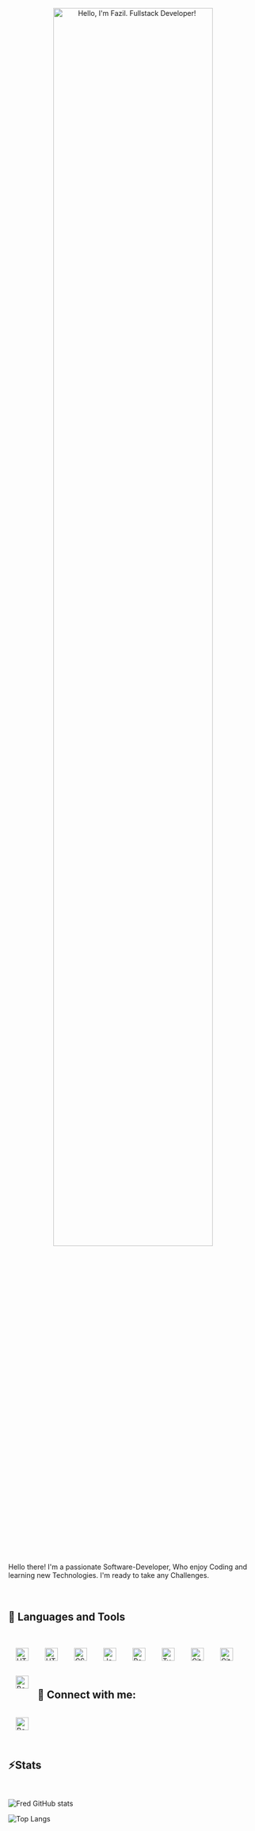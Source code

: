 <p align="center"><a href="#"><img width="80%" alt="Hello, I'm Fazil. Fullstack Developer!" src="./assets/header.png" /></a></p>

Hello there! I'm a passionate Software-Developer, Who enjoy Coding and learning new Technologies. I'm ready to take any Challenges.
<br />
<br />
<br />


<h2>🧰 Languages and Tools</h2>
<br/>
<img align="left" alt="HTML" width="26px" style="padding:15px;" src="https://cdn.jsdelivr.net/gh/devicons/devicon/icons/python/python-plain.svg" />
<img align="left" alt="HTML" width="26px" style="padding:15px;" src="https://cdn.jsdelivr.net/gh/devicons/devicon/icons/html5/html5-plain.svg" />
<img align="left" alt="CSS" width="26px" style="padding:15px;" src="https://cdn.jsdelivr.net/gh/devicons/devicon/icons/css3/css3-plain.svg" />
<img align="left" alt="JavaScript" width="26px" style="padding:15px;" src="https://cdn.jsdelivr.net/gh/devicons/devicon/icons/javascript/javascript-plain.svg" />
<img align="left" alt="React" width="26px" style="padding:15px;" src="https://cdn.jsdelivr.net/gh/devicons/devicon/icons/react/react-original.svg" />
<img align="left" alt="TypeScript" width="26px" style="padding:15px;" src="https://cdn.jsdelivr.net/gh/devicons/devicon/icons/django/django-plain.svg" />
<img align="left" alt="Git" width="26px" style="padding:15px;" src="https://cdn.jsdelivr.net/gh/devicons/devicon/icons/git/git-original.svg" />
<img align="left" alt="GitHub" width="26px" style="padding:15px;" src="https://cdn.jsdelivr.net/gh/devicons/devicon/icons/github/github-original.svg" />
<img align="left" alt="Bootstrap" width="26px" style="padding:15px;" src="https://cdn.jsdelivr.net/gh/devicons/devicon/icons/bootstrap/bootstrap-plain.svg" />
<br />
<br />
<br /><br />

<h2>🌴 Connect with me:</h2>
<a href='https://www.linkedin.com/in/fazil-thekkan01'><img align="left" alt="Bootstrap" width="26px" style="padding:15px;" src="https://cdn.jsdelivr.net/gh/devicons/devicon/icons/linkedin/linkedin-original.svg" /></a>

<br />
<br />
<br />
<br />



<h2>⚡Stats</h2>
<br/>

![Fred GitHub stats](https://github-readme-stats.vercel.app/api?username=fazilcodes&show_icons=true&theme=vision-friendly-dark&hide_border=true)


![Top Langs](https://github-readme-stats.vercel.app/api/top-langs/?username=fazilcodes&hide=html&layout=compact&langs_count=4&theme=vision-friendly-dark&hide_border=true)
